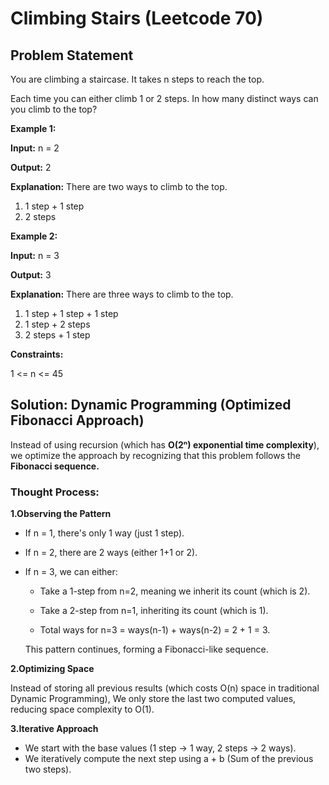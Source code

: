 # Climbing Stairs (Leetcode 70)

## Problem Statement

You are climbing a staircase. It takes n steps to reach the top.

Each time you can either climb 1 or 2 steps. In how many distinct ways can you climb to the top?

**Example 1:**

**Input:** n = 2

**Output:** 2

**Explanation:** There are two ways to climb to the top.

1. 1 step + 1 step
2. 2 steps

**Example 2:**

**Input:** n = 3

**Output:** 3

**Explanation:** There are three ways to climb to the top.

1. 1 step + 1 step + 1 step
2. 1 step + 2 steps
3. 2 steps + 1 step

**Constraints:**

1 <= n <= 45

## Solution: Dynamic Programming (Optimized Fibonacci Approach)

Instead of using recursion (which has **O(2ⁿ) exponential time complexity**), we optimize the approach by recognizing that this problem follows the **Fibonacci sequence.**

### Thought Process:

**1.Observing the Pattern**

- If n = 1, there's only 1 way (just 1 step).
- If n = 2, there are 2 ways (either 1+1 or 2).
- If n = 3, we can either:

  - Take a 1-step from n=2, meaning we inherit its count (which is 2).

  - Take a 2-step from n=1, inheriting its count (which is 1).

  - Total ways for n=3 = ways(n-1) + ways(n-2) = 2 + 1 = 3.

  This pattern continues, forming a Fibonacci-like sequence.

**2.Optimizing Space**

Instead of storing all previous results (which costs O(n) space in traditional Dynamic Programming),
We only store the last two computed values, reducing space complexity to O(1).

**3.Iterative Approach**

- We start with the base values (1 step → 1 way, 2 steps → 2 ways).
- We iteratively compute the next step using a + b (Sum of the previous two steps).
